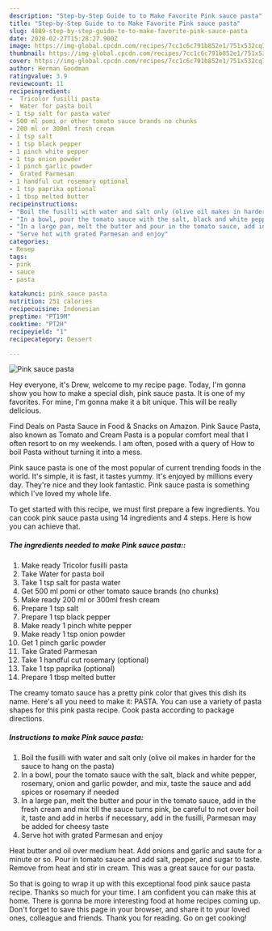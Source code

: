 ```yaml
---
description: "Step-by-Step Guide to to Make Favorite Pink sauce pasta"
title: "Step-by-Step Guide to to Make Favorite Pink sauce pasta"
slug: 4889-step-by-step-guide-to-to-make-favorite-pink-sauce-pasta
date: 2020-02-27T15:28:27.900Z
image: https://img-global.cpcdn.com/recipes/7cc1c6c791b852e1/751x532cq70/pink-sauce-pasta-recipe-main-photo.jpg
thumbnail: https://img-global.cpcdn.com/recipes/7cc1c6c791b852e1/751x532cq70/pink-sauce-pasta-recipe-main-photo.jpg
cover: https://img-global.cpcdn.com/recipes/7cc1c6c791b852e1/751x532cq70/pink-sauce-pasta-recipe-main-photo.jpg
author: Herman Goodman
ratingvalue: 3.9
reviewcount: 11
recipeingredient:
-  Tricolor fusilli pasta
-  Water for pasta boil
- 1 tsp salt for pasta water
- 500 ml pomi or other tomato sauce brands no chunks
- 200 ml or 300ml fresh cream
- 1 tsp salt
- 1 tsp black pepper
- 1 pinch white pepper
- 1 tsp onion powder
- 1 pinch garlic powder
-  Grated Parmesan
- 1 handful cut rosemary optional
- 1 tsp paprika optional
- 1 tbsp melted butter
recipeinstructions:
- "Boil the fusilli with water and salt only (olive oil makes in harder for the sauce to hang on the pasta)"
- "In a bowl, pour the tomato sauce with the salt, black and white pepper, rosemary, onion and garlic powder, and mix, taste the sauce and add spices or rosemary if needed"
- "In a large pan, melt the butter and pour in the tomato sauce, add in the fresh cream and mix till the sauce turns pink, be careful to not over boil it, taste and add in herbs if necessary, add in the fusilli, Parmesan may be added for cheesy taste"
- "Serve hot with grated Parmesan and enjoy"
categories:
- Resep
tags:
- pink
- sauce
- pasta

katakunci: pink sauce pasta
nutrition: 251 calories
recipecuisine: Indonesian
preptime: "PT19M"
cooktime: "PT2H"
recipeyield: "1"
recipecategory: Dessert

---
```



![Pink sauce pasta](https://img-global.cpcdn.com/recipes/7cc1c6c791b852e1/751x532cq70/pink-sauce-pasta-recipe-main-photo.jpg)

Hey everyone, it's Drew, welcome to my recipe page. Today, I'm gonna show you how to make a special dish, pink sauce pasta. It is one of my favorites. For mine, I'm gonna make it a bit unique. This will be really delicious.

Find Deals on Pasta Sauce in Food &amp; Snacks on Amazon. Pink Sauce Pasta, also known as Tomato and Cream Pasta is a popular comfort meal that I often resort to on my weekends. I am often, posed with a query of How to boil Pasta without turning it into a mess.

Pink sauce pasta is one of the most popular of current trending foods in the world. It's simple, it is fast, it tastes yummy. It's enjoyed by millions every day. They're nice and they look fantastic. Pink sauce pasta is something which I've loved my whole life.


To get started with this recipe, we must first prepare a few ingredients. You can cook pink sauce pasta using 14 ingredients and 4 steps. Here is how you can achieve that.

##### The ingredients needed to make Pink sauce pasta::

1. Make ready  Tricolor fusilli pasta
1. Take  Water for pasta boil
1. Take 1 tsp salt for pasta water
1. Get 500 ml pomi or other tomato sauce brands (no chunks)
1. Make ready 200 ml or 300ml fresh cream
1. Prepare 1 tsp salt
1. Prepare 1 tsp black pepper
1. Make ready 1 pinch white pepper
1. Make ready 1 tsp onion powder
1. Get 1 pinch garlic powder
1. Take  Grated Parmesan
1. Take 1 handful cut rosemary (optional)
1. Take 1 tsp paprika (optional)
1. Prepare 1 tbsp melted butter


The creamy tomato sauce has a pretty pink color that gives this dish its name. Here&#39;s all you need to make it: PASTA. You can use a variety of pasta shapes for this pink pasta recipe. Cook pasta according to package directions. 

##### Instructions to make Pink sauce pasta:

1. Boil the fusilli with water and salt only (olive oil makes in harder for the sauce to hang on the pasta)
1. In a bowl, pour the tomato sauce with the salt, black and white pepper, rosemary, onion and garlic powder, and mix, taste the sauce and add spices or rosemary if needed
1. In a large pan, melt the butter and pour in the tomato sauce, add in the fresh cream and mix till the sauce turns pink, be careful to not over boil it, taste and add in herbs if necessary, add in the fusilli, Parmesan may be added for cheesy taste
1. Serve hot with grated Parmesan and enjoy


Heat butter and oil over medium heat. Add onions and garlic and saute for a minute or so. Pour in tomato sauce and add salt, pepper, and sugar to taste. Remove from heat and stir in cream. This was a great sauce for our pasta. 

So that is going to wrap it up with this exceptional food pink sauce pasta recipe. Thanks so much for your time. I am confident you can make this at home. There is gonna be more interesting food at home recipes coming up. Don't forget to save this page in your browser, and share it to your loved ones, colleague and friends. Thank you for reading. Go on get cooking!

